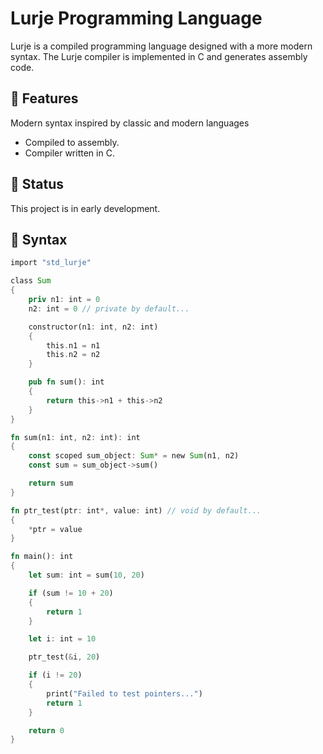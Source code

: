 # Lurje Programming Language
Lurje is a compiled programming language designed with a more modern syntax. The Lurje compiler is implemented in C and generates assembly code.

## 🚀 Features
Modern syntax inspired by classic and modern languages

- Compiled to assembly.
- Compiler written in C.

## 🔧 Status
This project is in early development.

## 📄 Syntax
```rust
import "std_lurje"

class Sum
{
    priv n1: int = 0
    n2: int = 0 // private by default...

    constructor(n1: int, n2: int)
    {
        this.n1 = n1
        this.n2 = n2
    }

    pub fn sum(): int
    {
        return this->n1 + this->n2
    }
}

fn sum(n1: int, n2: int): int
{
    const scoped sum_object: Sum* = new Sum(n1, n2)
    const sum = sum_object->sum()

    return sum
}

fn ptr_test(ptr: int*, value: int) // void by default...
{
    *ptr = value
}

fn main(): int
{
    let sum: int = sum(10, 20)

    if (sum != 10 + 20)
    {
        return 1
    }

    let i: int = 10

    ptr_test(&i, 20)

    if (i != 20)
    {
        print("Failed to test pointers...")
        return 1
    }

    return 0
}
```
